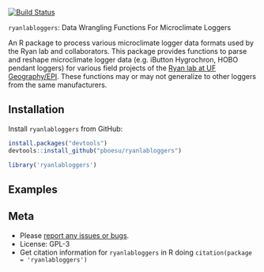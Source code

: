 [![Build Status](https://api.travis-ci.org/RyanLab/ryanlabloggers.png)](https://travis-ci.org/RyanLab/ryanlabloggers)

`ryanlabloggers`: Data Wrangling Functions For Microclimate Loggers

An R package to process various microclimate logger data formats used by the Ryan lab and collaborators. This package provides functions to parse and reshape microclimate logger data (e.g. iButton Hygrochron, HOBO pendant loggers) for various field projects of the [Ryan lab at UF Geography/EPI](http://www.sadieryan.net). These functions may or may not generalize to other loggers from the same manufacturers.

Installation
------------

Install `ryanlabloggers` from GitHub:

``` r
install.packages("devtools")
devtools::install_github("pboesu/ryanlabloggers")
```

``` r
library('ryanlabloggers')
```

Examples
--------

Meta
----

-   Please [report any issues or bugs](https://github.com/pboesu/ryanlabloggers/issues).
-   License: GPL-3
-   Get citation information for `ryanlabloggers` in R doing `citation(package = 'ryanlabloggers')`
